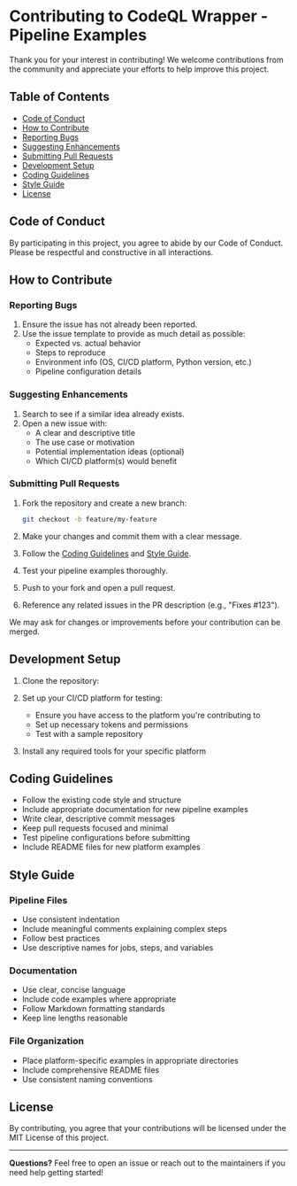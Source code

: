 # Contributing to CodeQL Wrapper - Pipeline Examples

Thank you for your interest in contributing! We welcome contributions from the community and appreciate your efforts to help improve this project.

## Table of Contents

* [Code of Conduct](#code-of-conduct)
* [How to Contribute](#how-to-contribute)
* [Reporting Bugs](#reporting-bugs)
* [Suggesting Enhancements](#suggesting-enhancements)
* [Submitting Pull Requests](#submitting-pull-requests)
* [Development Setup](#development-setup)
* [Coding Guidelines](#coding-guidelines)
* [Style Guide](#style-guide)
* [License](#license)

## Code of Conduct

By participating in this project, you agree to abide by our Code of Conduct. Please be respectful and constructive in all interactions.

## How to Contribute

### Reporting Bugs

1. Ensure the issue has not already been reported.
2. Use the issue template to provide as much detail as possible:
   * Expected vs. actual behavior
   * Steps to reproduce
   * Environment info (OS, CI/CD platform, Python version, etc.)
   * Pipeline configuration details

### Suggesting Enhancements

1. Search to see if a similar idea already exists.
2. Open a new issue with:
   * A clear and descriptive title
   * The use case or motivation
   * Potential implementation ideas (optional)
   * Which CI/CD platform(s) would benefit

### Submitting Pull Requests

1. Fork the repository and create a new branch:
   ```bash
   git checkout -b feature/my-feature
   ```

2. Make your changes and commit them with a clear message.

3. Follow the [Coding Guidelines](#coding-guidelines) and [Style Guide](#style-guide).

4. Test your pipeline examples thoroughly.

5. Push to your fork and open a pull request.

6. Reference any related issues in the PR description (e.g., "Fixes #123").

We may ask for changes or improvements before your contribution can be merged.

## Development Setup

1. Clone the repository:

2. Set up your CI/CD platform for testing:
   * Ensure you have access to the platform you're contributing to
   * Set up necessary tokens and permissions
   * Test with a sample repository

3. Install any required tools for your specific platform

## Coding Guidelines

* Follow the existing code style and structure
* Include appropriate documentation for new pipeline examples
* Write clear, descriptive commit messages
* Keep pull requests focused and minimal
* Test pipeline configurations before submitting
* Include README files for new platform examples

## Style Guide

### Pipeline Files

* Use consistent indentation
* Include meaningful comments explaining complex steps
* Follow best practices
* Use descriptive names for jobs, steps, and variables

### Documentation

* Use clear, concise language
* Include code examples where appropriate
* Follow Markdown formatting standards
* Keep line lengths reasonable

### File Organization

* Place platform-specific examples in appropriate directories
* Include comprehensive README files
* Use consistent naming conventions

## License

By contributing, you agree that your contributions will be licensed under the MIT License of this project.

***

**Questions?** Feel free to open an issue or reach out to the maintainers if you need help getting started!

